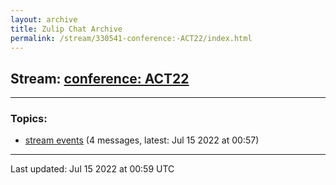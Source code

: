 ```yaml
---
layout: archive
title: Zulip Chat Archive
permalink: /stream/330541-conference:-ACT22/index.html
---
```


## Stream: [conference: ACT22](https://mattecapu.github.io/ct-zulip-archive/stream/330541-conference:-ACT22/index.html)
---

### Topics:

* [stream events](topic/topic_stream.20events.html) (4 messages, latest: Jul 15 2022 at 00:57)

<hr><p>Last updated: Jul 15 2022 at 00:59 UTC</p>